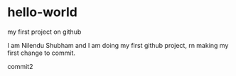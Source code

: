 # hello-world
my first project on github

I am Nilendu Shubham and I am doing my first github project, rn making my first change to commit.

commit2
